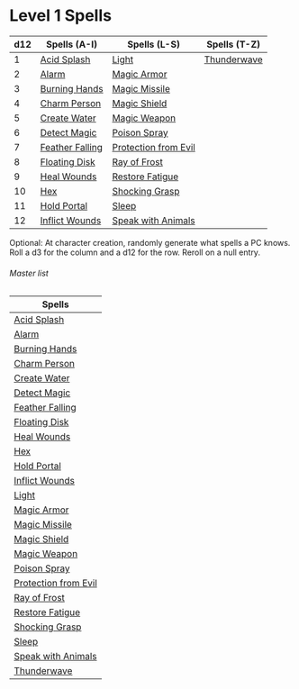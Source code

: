 # Level 1 Spells

| d12 | Spells (A-I)                            | Spells (L-S)                                        | Spells (T-Z)                  |
| --- | --------------------------------------- | --------------------------------------------------- | ----------------------------- |
| 1   | [Acid Splash](Acid%20Splash.md)         | [Light](Light.md)                                   | [Thunderwave](Thunderwave.md) |
| 2   | [Alarm](Alarm.md)                       | [Magic Armor](Magic%20Armor.md)                     |                               |
| 3   | [Burning Hands](Burning%20Hands.md)     | [Magic Missile](Magic%20Missile.md)                 |                               |
| 4   | [Charm Person](Charm%20Person.md)       | [Magic Shield](Magic%20Shield.md)                   |                               |
| 5   | [Create Water](Create%20Water.md)       | [Magic Weapon](Magic%20Weapon.md)                   |                               |
| 6   | [Detect Magic](Detect%20Magic.md)       | [Poison Spray](Poison%20Spray.md)                   |                               |
| 7   | [Feather Falling](Feather%20Falling.md) | [Protection from Evil](Protection%20from%20Evil.md) |                               |
| 8   | [Floating Disk](Floating%20Disk.md)     | [Ray of Frost](Ray%20of%20Frost.md)                 |                               |
| 9   | [Heal Wounds](Heal%20Wounds.md)         | [Restore Fatigue](Restore%20Fatigue.md)             |                               |
| 10  | [Hex](Hex.md)                           | [Shocking Grasp](Shocking%20Grasp.md)               |                               |
| 11  | [Hold Portal](Hold%20Portal.md)         | [Sleep](Sleep.md)                                   |                               |
| 12  | [Inflict Wounds](Inflict%20Wounds.md)   | [Speak with Animals](Speak%20with%20Animals.md)     |                               |

Optional: At character creation, randomly generate what spells a PC knows. Roll a d3 for the column and a d12 for the row. Reroll on a null entry.



###### Master list

| Spells                                              |
| --------------------------------------------------- |
| [Acid Splash](Acid%20Splash.md)                     |
| [Alarm](Alarm.md)                                   |
| [Burning Hands](Burning%20Hands.md)                 |
| [Charm Person](Charm%20Person.md)                   |
| [Create Water](Create%20Water.md)                   |
| [Detect Magic](Detect%20Magic.md)                   |
| [Feather Falling](Feather%20Falling.md)             |
| [Floating Disk](Floating%20Disk.md)                 |
| [Heal Wounds](Heal%20Wounds.md)                     |
| [Hex](Hex.md)                                       |
| [Hold Portal](Hold%20Portal.md)                     |
| [Inflict Wounds](Inflict%20Wounds.md)               |
| [Light](Light.md)                                   |
| [Magic Armor](Magic%20Armor.md)                     |
| [Magic Missile](Magic%20Missile.md)                 |
| [Magic Shield](Magic%20Shield.md)                   |
| [Magic Weapon](Magic%20Weapon.md)                   |
| [Poison Spray](Poison%20Spray.md)                   |
| [Protection from Evil](Protection%20from%20Evil.md) |
| [Ray of Frost](Ray%20of%20Frost.md)                 |
| [Restore Fatigue](Restore%20Fatigue.md)             |
| [Shocking Grasp](Shocking%20Grasp.md)               |
| [Sleep](Sleep.md)                                   |
| [Speak with Animals](Speak%20with%20Animals.md)     |
| [Thunderwave](Thunderwave.md)                       |


